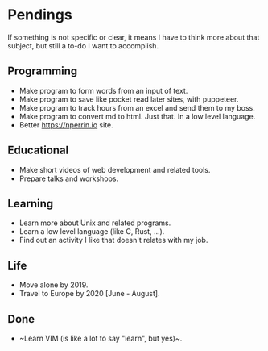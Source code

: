 # Pendings

If something is not specific or clear, it means I have to think more about that subject, but still a to-do I want to accomplish.

## Programming
* Make program to form words from an input of text.
* Make program to save like pocket read later sites, with puppeteer.
* Make program to track hours from an excel and send them to my boss.
* Make program to convert md to html. Just that. In a low level language.  
* Better https://nperrin.io site.

## Educational
* Make short videos of web development and related tools.
* Prepare talks and workshops.

## Learning
* Learn more about Unix and related programs.
* Learn a low level language (like C, Rust, ...).
* Find out an activity I like that doesn't relates with my job.

## Life
* Move alone by 2019.
* Travel to Europe by 2020 [June - August].

## Done
* ~Learn VIM (is like a lot to say "learn", but yes)~.
